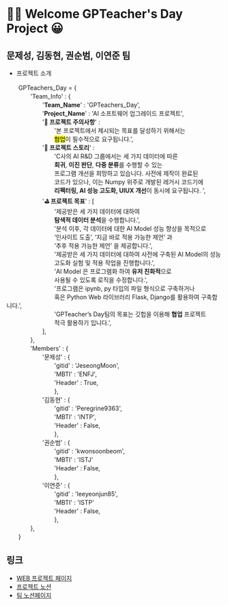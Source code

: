 # 🎉✨ Welcome GPTeacher's Day Project 😀

## 문제성, 김동현, 권순범, 이연준 팀

- 프로젝트 소개

　　GPTeachers_Day = {  
　　　　'Team_Info' : {  
　　　　　　'**Team_Name**'     : 'GPTeachers_Day',  
　　　　　　'**Project_Name**'  : 'AI 소프트웨어 업그레이드 프로젝트',  
　　　　　　'**🚨 프로젝트 주의사항**' :  
　　　　　　　　'본 프로젝트에서 제시되는 목표를 달성하기 위해서는  
　　　　　　　　<mark>협업</mark>이 필수적으로 요구됩니다.',  
　　　　　　'**📜 프로젝트 스토리**' :  
　　　　　　　　'C사의 AI R&D 그룹에서는 세 가지 데이터에 따른  
　　　　　　　　**회귀**, **이진 판단**, **다중 분류**를 수행할 수 있는  
　　　　　　　　프로그램 개선을 희망하고 있습니다. 사전에 제작이 완료된  
　　　　　　　　코드가 있으나, 이는 Numpy 위주로 개발된 레거시 코드기에  
　　　　　　　　**리펙터링, AI 성능 고도화, UIUX 개선**이 동시에 요구됩니다. ',  
　　　　　　'**⛳ 프로젝트 목표**' : [  
　　　　　　　　'제공받은 세 가지 데이터에 대하여  
　　　　　　　　**탐색적 데이터 분석**을 수행합니다.',  
　　　　　　　　'분석 이후, 각 데이터에 대한 AI Model 성능 향상을 목적으로  
　　　　　　　　‘인사이트 도출’, ‘지금 바로 적용 가능한 제언’ 과  
　　　　　　　　‘추후 적용 가능한 제언’ 을 제공합니다.',  
　　　　　　　　'제공받은 세 가지 데이터에 대하여 사전에 구축된 AI Model의 성능  
　　　　　　　　고도화 실험 및 적용 작업을 진행합니다.',  
　　　　　　　　'AI Model 은 프로그램화 하여 **유저 친화적**으로   
　　　　　　　　사용될 수 있도록 로직을 수정합니다.',  
　　　　　　　　'프로그램은 ipynb, py 타입의 파일 형식으로 구축하거나   
　　　　　　　　혹은 Python Web 라이브러리 Flask, Django를 활용하여 구축합니다.',  
　　　　　　　　'GPTeacher’s Day팀의 목표는 깃헙을 이용해 **협업** 프로젝트  
　　　　　　　　적극 활용하기 입니다.',  
　　　　　　],  
　　　　},  
　　　　'Members' : {  
　　　　　　'문제성' : {  
　　　　　　　　'gitid' : 'JeseongMoon',  
　　　　　　　　'MBTI' : 'ENFJ',  
　　　　　　　　'Header' : True,  
　　　　　　　　},  
　　　　　　'김동현' : {  
　　　　　　　　'gitid' : 'Peregrine9363',  
　　　　　　　　'MBTI' : 'INTP',  
　　　　　　　　'Header' : False,  
　　　　　　　　},  
　　　　　　'권순범' : {  
　　　　　　　　'gitid' : 'kwonsoonbeom',  
　　　　　　　　'MBTI' : 'ISTJ'  
　　　　　　　　'Header' : False,  
　　　　　　　　},  
　　　　　　'이연준' : {  
　　　　　　　　'gitid' : 'leeyeonjun85',  
　　　　　　　　'MBTI' : 'ISTP'  
　　　　　　　　'Header' : False,  
　　　　　　　　},  
　　　　},  
　　}  



## 링크
- <a href="http://leeyj85.shop/GPTeachersDay" target="_blank">WEB 프로젝트 페이지</a>
- <a href="https://codestates.notion.site/AIB-17-Team-Project-1-2023-05-15-2023-05-25-9454e090dcdf4cf891c71c0b4bd2ba5e" target="_blank">프로젝트 노션</a>
- <a href="https://www.notion.so/9891e517ff9a473491a1d4d2f3a87221?v=d776e70e97454284b0cc4c6988a77a51" target="_blank">팀 노션페이지</a>